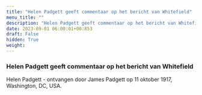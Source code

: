 ```yaml
---
title: "Helen Padgett geeft commentaar op het bericht van Whitefield"
menu_title: ""
description: "Helen Padgett geeft commentaar op het bericht van Whitefield"
date: 2023-09-01 06:00:01+00:853
draft: False
hidden: True
weight:
---
```

### Helen Padgett geeft commentaar op het bericht van Whitefield

Helen Padgett - ontvangen door James Padgett op 11 oktober 1917, Washington, DC, USA.
